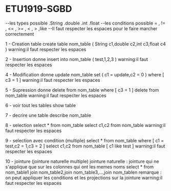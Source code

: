 # ETU1919-SGBD
--les types possible
	.String
	.double
	.int
	.float
--les conditions possible  = , != , <= , >= , < , > ,like
--Il faut respecter les espaces pour le faire marcher correctement

1 - Creation table
create table nom_table ( String c1,double c2,int c3,float c4 )
warning:il faut respecter les espaces

2 - Insertion donne
insert into nom_table ( test,1,2,3 ) 
warning:il faut respecter les espaces

4 - Modification donne
update nom_table set ( c1 = update,c2 = 0 ) where [ c3 = 1 ]
warning:il faut respecter les espaces

5 - Supression donne
delete from nom_table where [ c3 = 1 ]
delete from nom_table
warning:il faut respecter les espaces

6 - voir tout les tables
show table

7 - decrire une table
describe nom_table 

8 - selection
select * from nom_table
select c1,c2 from nom_table
warning:il faut respecter les espaces

9 - selection avec condition (multiple)
select * from nom_table where [ c1 = test,c2 = 1,c3 = 2 ]
select c1,c2 from nom_table [ c1 like test ]
warning:il faut respecter les espaces

10 - jointure (jointure naturelle multiple) 
jointure naturelle : jointure qui ne s'applique que sur les colonnes qui ont les memes noms
select * from nom_table1 join nom_table2,join nom_table3,...,join nom_tablen
remarque : on peut appliquer les conditions et les projections sur la jointure
warning:il faut respecter les espaces

